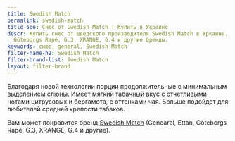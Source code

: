 ```yaml
---
title: Swedish Match
permalink: swedish-match
title-seo: Снюс от Swedish Match | Купить в Украине
descr: Купить снюс от шведского производителя Swedish Match в Уркаине. Genearal, Ettan,
  Göteborgs Rapé, G.3, XRANGE, G.4 и другие бренды.
keywords: снюс, general, Swedish Match
filter-name-h2: Swedish Match
filter-brand-list: Swedish Match
layout: filter-brand
---
```


Благодаря новой технологии порции продолжительные с минимальным выделением слюны. Имеет мягкий табачный вкус с отчетливыми нотами цитрусовых и бергамота, с оттенками чая. Больше подойдет для любителей средней крепости табаков.

Вам может понравится бренд [Swedish Match](/swedish-match) (Genearal, Ettan, Göteborgs Rapé, G.3, XRANGE, G.4 и другие).